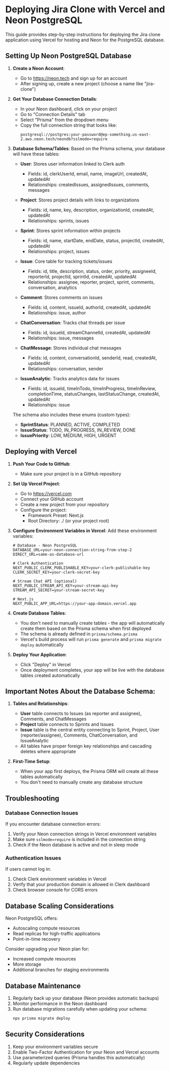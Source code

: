 # Deploying Jira Clone with Vercel and Neon PostgreSQL

This guide provides step-by-step instructions for deploying the Jira clone application using Vercel for hosting and Neon for the PostgreSQL database.

## Setting Up Neon PostgreSQL Database

1. **Create a Neon Account**:
   - Go to https://neon.tech and sign up for an account
   - After signing up, create a new project (choose a name like "jira-clone")

2. **Get Your Database Connection Details**:
   - In your Neon dashboard, click on your project
   - Go to "Connection Details" tab
   - Select "Prisma" from the dropdown menu
   - Copy the full connection string that looks like:
     ```
     postgresql://postgres:your-password@ep-something.us-east-2.aws.neon.tech/neondb?sslmode=require
     ```

3. **Database Schema/Tables**:
   Based on the Prisma schema, your database will have these tables:

   - **User**: Stores user information linked to Clerk auth
     - Fields: id, clerkUserId, email, name, imageUrl, createdAt, updatedAt
     - Relationships: createdIssues, assignedIssues, comments, messages

   - **Project**: Stores project details with links to organizations
     - Fields: id, name, key, description, organizationId, createdAt, updatedAt
     - Relationships: sprints, issues

   - **Sprint**: Stores sprint information within projects
     - Fields: id, name, startDate, endDate, status, projectId, createdAt, updatedAt
     - Relationships: project, issues

   - **Issue**: Core table for tracking tickets/issues
     - Fields: id, title, description, status, order, priority, assigneeId, reporterId, projectId, sprintId, createdAt, updatedAt
     - Relationships: assignee, reporter, project, sprint, comments, conversation, analytics

   - **Comment**: Stores comments on issues
     - Fields: id, content, issueId, authorId, createdAt, updatedAt
     - Relationships: issue, author

   - **ChatConversation**: Tracks chat threads per issue
     - Fields: id, issueId, streamChannelId, createdAt, updatedAt
     - Relationships: issue, messages

   - **ChatMessage**: Stores individual chat messages
     - Fields: id, content, conversationId, senderId, read, createdAt, updatedAt
     - Relationships: conversation, sender

   - **IssueAnalytic**: Tracks analytics data for issues
     - Fields: id, issueId, timeInTodo, timeInProgress, timeInReview, completionTime, statusChanges, lastStatusChange, createdAt, updatedAt
     - Relationships: issue

   The schema also includes these enums (custom types):
   - **SprintStatus**: PLANNED, ACTIVE, COMPLETED
   - **IssueStatus**: TODO, IN_PROGRESS, IN_REVIEW, DONE
   - **IssuePriority**: LOW, MEDIUM, HIGH, URGENT

## Deploying with Vercel

1. **Push Your Code to GitHub**:
   - Make sure your project is in a GitHub repository

2. **Set Up Vercel Project**:
   - Go to https://vercel.com
   - Connect your GitHub account
   - Create a new project from your repository
   - Configure the project:
     - Framework Preset: Next.js
     - Root Directory: ./ (or your project root)

3. **Configure Environment Variables in Vercel**:
   Add these environment variables:

   ```
   # Database - Neon PostgreSQL
   DATABASE_URL=your-neon-connection-string-from-step-2
   DIRECT_URL=same-as-database-url
   
   # Clerk Authentication
   NEXT_PUBLIC_CLERK_PUBLISHABLE_KEY=your-clerk-publishable-key
   CLERK_SECRET_KEY=your-clerk-secret-key
   
   # Stream Chat API (optional)
   NEXT_PUBLIC_STREAM_API_KEY=your-stream-api-key
   STREAM_API_SECRET=your-stream-secret-key
   
   # Next.js
   NEXT_PUBLIC_APP_URL=https://your-app-domain.vercel.app
   ```

4. **Create Database Tables**:
   - You don't need to manually create tables - the app will automatically create them based on the Prisma schema when first deployed
   - The schema is already defined in `prisma/schema.prisma`
   - Vercel's build process will run `prisma generate` and `prisma migrate deploy` automatically

5. **Deploy Your Application**:
   - Click "Deploy" in Vercel
   - Once deployment completes, your app will be live with the database tables created automatically

## Important Notes About the Database Schema:

1. **Tables and Relationships**:
   - **User** table connects to Issues (as reporter and assignee), Comments, and ChatMessages
   - **Project** table connects to Sprints and Issues
   - **Issue** table is the central entity connecting to Sprint, Project, User (reporter/assignee), Comments, ChatConversation, and IssueAnalytic
   - All tables have proper foreign key relationships and cascading deletes where appropriate

2. **First-Time Setup**:
   - When your app first deploys, the Prisma ORM will create all these tables automatically
   - You don't need to manually create any database structure

## Troubleshooting

### Database Connection Issues

If you encounter database connection errors:

1. Verify your Neon connection strings in Vercel environment variables
2. Make sure `sslmode=require` is included in the connection string
3. Check if the Neon database is active and not in sleep mode

### Authentication Issues

If users cannot log in:

1. Check Clerk environment variables in Vercel
2. Verify that your production domain is allowed in Clerk dashboard
3. Check browser console for CORS errors

## Database Scaling Considerations

Neon PostgreSQL offers:
- Autoscaling compute resources
- Read replicas for high-traffic applications
- Point-in-time recovery

Consider upgrading your Neon plan for:
- Increased compute resources
- More storage
- Additional branches for staging environments

## Database Maintenance

1. Regularly back up your database (Neon provides automatic backups)
2. Monitor performance in the Neon dashboard
3. Run database migrations carefully when updating your schema:
   ```bash
   npx prisma migrate deploy
   ```

## Security Considerations

1. Keep your environment variables secure
2. Enable Two-Factor Authentication for your Neon and Vercel accounts
3. Use parameterized queries (Prisma handles this automatically)
4. Regularly update dependencies